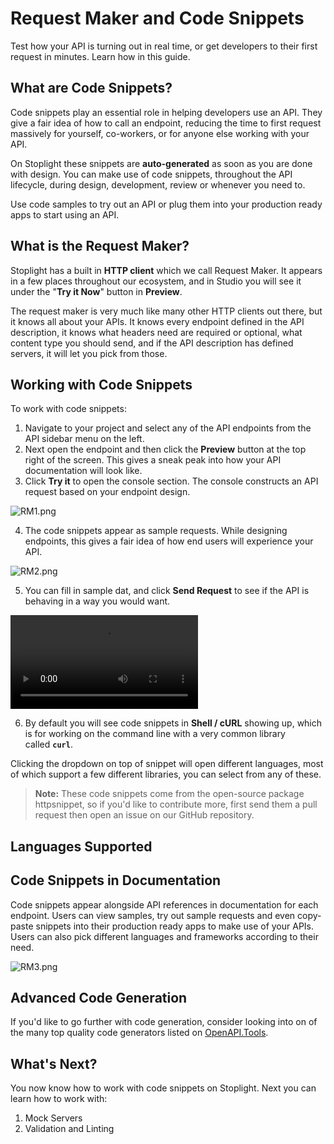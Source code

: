 # Request Maker and Code Snippets

Test how your API is turning out in real time, or get developers to their first request in minutes. Learn how in this guide.  

## What are Code Snippets?

Code snippets play an essential role in helping developers use an API. They give a fair idea of how to call an endpoint, reducing the time to first request massively for yourself, co-workers, or for anyone else working with your API. 

On Stoplight these snippets are **auto-generated** as soon as you are done with design. You can make use of code snippets, throughout the API lifecycle, during design, development, review or whenever you need to. 

Use code samples to try out an API or plug them into your production ready apps to start using an API. 

## What is the Request Maker?

Stoplight has a built in **HTTP client** which we call Request Maker. It appears in a few places throughout our ecosystem, and in Studio you will see it under the "**Try it Now**" button in **Preview**.

The request maker is very much like many other HTTP clients out there, but it knows all about your APIs. It knows every endpoint defined in the API description, it knows what headers need are required or optional, what content type you should send, and if the API description has defined servers, it will let you pick from those.

## Working with Code Snippets

 To work with code snippets: 

1. Navigate to your project and select any of the API endpoints from the API sidebar menu on the left.
2. Next open the endpoint and then click the **Preview** button at the top right of the screen. This gives a sneak peak into how your API documentation will look like. 
3. Click **Try it** to open the console section. The console constructs an API request based on your endpoint design. 

![RM1.png](https://stoplight.io/api/v1/projects/cHJqOjI/images/tJnCucV9Fbs)


4. The code snippets appear as sample requests. While designing endpoints, this gives a fair idea of how end users will experience your API. 

![RM2.png](https://stoplight.io/api/v1/projects/cHJqOjI/images/zK6y4cIHuC4)


5. You can fill in sample dat, and click **Send Request** to see if the API is behaving in a way you would want. 

![Video](../assets/RMvideo.mov)

6. By default you will see code snippets in **Shell / cURL** showing up, which is for working on the command line with a very common library called **`curl`**.

Clicking the dropdown on top of snippet will open different languages, most of which support a few different libraries, you can select from any of these. 

>**Note:** These code snippets come from the open-source package httpsnippet, so if you'd like to contribute more, first send them a pull request then open an issue on our GitHub repository.

## Languages Supported


## Code Snippets in Documentation

Code snippets appear alongside API references in documentation for each endpoint. Users can view samples, try out sample requests and even copy-paste snippets into their production ready apps to make use of your APIs. Users can also pick different languages and frameworks according to their need. 

![RM3.png](https://stoplight.io/api/v1/projects/cHJqOjI/images/xZB9CZgTdAk)


## **Advanced Code Generation**

If you'd like to go further with code generation, consider looking into on of the many top quality code generators listed on [OpenAPI.Tools](https://openapi.tools/).

## What's Next?

You now know how to work with code snippets on Stoplight. Next you can learn how to work with:

1. Mock Servers
2. Validation and Linting